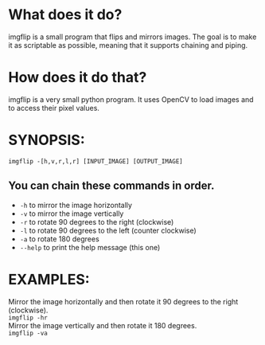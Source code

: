 # What does it do?
imgflip is a small program that flips and mirrors images. The goal is to make it as scriptable as possible, meaning that it supports chaining and piping.

# How does it do that?
imgflip is a very small python program. It uses OpenCV to load images and to access their pixel values.

# SYNOPSIS:

`imgflip -[h,v,r,l,r] [INPUT_IMAGE] [OUTPUT_IMAGE]`

## You can chain these commands in order.
- `-h` to mirror the image horizontally
- `-v` to mirror the image vertically
- `-r` to rotate 90 degrees to the right (clockwise)
- `-l` to rotate 90 degrees to the left (counter clockwise)
- `-a` to rotate 180 degrees
- `--help` to print the help message (this one)

# EXAMPLES:
Mirror the image horizontally and then rotate it 90 degrees to the right (clockwise).\
`imgflip -hr`\
Mirror the image vertically and then rotate it 180 degrees.\
`imgflip -va`
